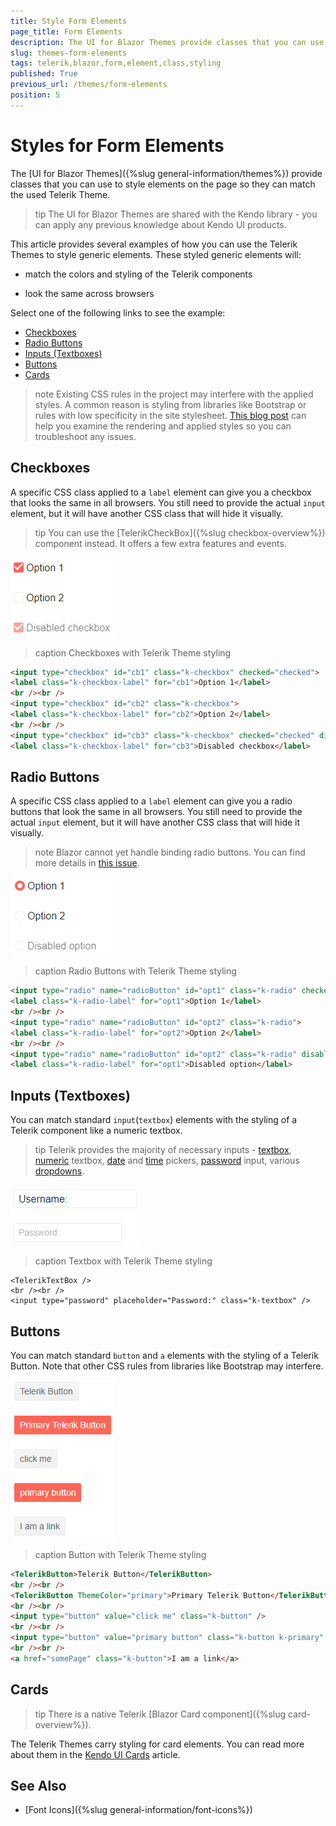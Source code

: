 ```yaml
---
title: Style Form Elements
page_title: Form Elements
description: The UI for Blazor Themes provide classes that you can use to style elements on the page so they can match the used Telerik Theme.
slug: themes-form-elements
tags: telerik,blazor,form,element,class,styling
published: True
previous_url: /themes/form-elements
position: 5
---
```


# Styles for Form Elements

The [UI for Blazor Themes]({%slug general-information/themes%}) provide classes that you can use to style elements on the page so they can match the used Telerik Theme.

>tip The UI for Blazor Themes are shared with the Kendo library - you can apply any previous knowledge about Kendo UI products.

This article provides several examples of how you can use the Telerik Themes to style generic elements. These styled generic elements will:

* match the colors and styling of the Telerik components

* look the same across browsers

Select one of the following links to see the example:

* [Checkboxes](#checkboxes)
* [Radio Buttons](#radio-buttons)
* [Inputs (Textboxes)](#inputs-(textboxes))
* [Buttons](#buttons)
* [Cards](#cards)

>note Existing CSS rules in the project may interfere with the applied styles. A common reason is styling from libraries like Bootstrap or rules with low specificity in the site stylesheet. [This blog post](https://www.telerik.com/blogs/improve-your-debugging-skills-with-chrome-devtools) can help you examine the rendering and applied styles so you can troubleshoot any issues.

## Checkboxes

A specific CSS class applied to a `label` element can give you a checkbox that looks the same in all browsers. You still need to provide the actual `input` element, but it will have another CSS class that will hide it visually.

>tip You can use the [TelerikCheckBox]({%slug checkbox-overview%}) component instead. It offers a few extra features and events.

![](images/style-checkbox.png)

>caption Checkboxes with Telerik Theme styling

````HTML
<input type="checkbox" id="cb1" class="k-checkbox" checked="checked">
<label class="k-checkbox-label" for="cb1">Option 1</label>
<br /><br />
<input type="checkbox" id="cb2" class="k-checkbox">
<label class="k-checkbox-label" for="cb2">Option 2</label>
<br /><br />
<input type="checkbox" id="cb3" class="k-checkbox" checked="checked" disabled="disabled">
<label class="k-checkbox-label" for="cb3">Disabled checkbox</label>
````

## Radio Buttons

A specific CSS class applied to a `label` element can give you a radio buttons that look the same in all browsers. You still need to provide the actual `input` element, but it will have another CSS class that will hide it visually.

>note Blazor cannot yet handle binding radio buttons. You can find more details in [this issue](https://github.com/aspnet/AspNetCore/issues/5579).

![](images/style-radio.png)

>caption Radio Buttons with Telerik Theme styling

````HTML
<input type="radio" name="radioButton" id="opt1" class="k-radio" checked="checked">
<label class="k-radio-label" for="opt1">Option 1</label>
<br /><br />
<input type="radio" name="radioButton" id="opt2" class="k-radio">
<label class="k-radio-label" for="opt2">Option 2</label>
<br /><br />
<input type="radio" name="radioButton" id="opt2" class="k-radio" disabled="disabled">
<label class="k-radio-label" for="opt1">Disabled option</label>
````

## Inputs (Textboxes)

You can match standard `input`(`textbox`) elements with the styling of a Telerik component like a numeric textbox.

>tip Telerik provides the majority of necessary inputs - [textbox](../components/textbox/overview), [numeric](../components/numerictextbox/overview) textbox, [date](../components/datepicker/overview) and [time](../components/timepicker/overview) pickers, [password](../components/textbox/overview) input, various [dropdowns](../components/combobox/overview).

![](images/style-input.png)

>caption Textbox with Telerik Theme styling

````CSHTML
<TelerikTextBox />
<br /><br />
<input type="password" placeholder="Password:" class="k-textbox" />
````


## Buttons

You can match standard `button` and `a` elements with the styling of a Telerik Button. Note that other CSS rules from libraries like Bootstrap may interfere.

![](images/style-buttons.png)

>caption Button with Telerik Theme styling

````HTML
<TelerikButton>Telerik Button</TelerikButton>
<br /><br />
<TelerikButton ThemeColor="primary">Primary Telerik Button</TelerikButton>
<br /><br />
<input type="button" value="click me" class="k-button" />
<br /><br />
<input type="button" value="primary button" class="k-button k-primary" />
<br /><br />
<a href="somePage" class="k-button">I am a link</a>
````

## Cards

>tip There is a native Telerik [Blazor Card component]({%slug card-overview%}).

The Telerik Themes carry styling for card elements. You can read more about them in the [Kendo UI Cards](https://docs.telerik.com/kendo-ui/styles-and-layout/cards) article.



## See Also

  * [Font Icons]({%slug general-information/font-icons%})
